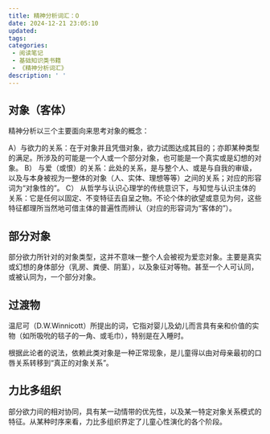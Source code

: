```yaml
---
title: 精神分析词汇：O
date: 2024-12-21 23:05:10
updated:
tags:
categories:
 - 阅读笔记
 - 基础知识类书籍
 - 《精神分析词汇》
description: ' '
---
```

## 对象（客体）

精神分析以三个主要面向来思考对象的概念：

A）与欲力的关系：在于对象并且凭借对象，欲力试图达成其目的；亦即某种类型的满足。所涉及的可能是一个人或一个部分对象，也可能是一个真实或是幻想的对象。
B） 与爱（或恨）的关系：此处的关系，是与整个人、或是与自我的审级，以及与本身被视为一整体的对象（人、实体、理想等等）之间的关系；对应的形容词为“对象性的”。
C） 从哲学与认识心理学的传统意识下，与知觉与认识主体的关系：它是任何以固定、不变特征去自呈之物。不论个体的欲望或意见为何，这些特征都理所当然地可借主体的普遍性而辨认（对应的形容词为“客体的”）。

## 部分对象

部分欲力所针对的对象类型，这并不意味一整个人会被视为爱恋对象。主要是真实或幻想的身体部分（乳房、粪便、阴茎），以及象征对等物。甚至一个人可认同，或被认同为，一个部分对象。

## 过渡物

温尼可（D.W.Winnicott）所提出的词，它指对婴儿及幼儿而言具有亲和价值的实物（如所吸吮的毯子的一角、或毛巾），特别是在入睡时。

根据此论者的说法，依赖此类对象是一种正常现象，是儿童得以由对母亲最初的口唇关系转移到“真正的对象关系”。

## 力比多组织

部分欲力间的相对协同，具有某一动情带的优先性，以及某一特定对象关系模式的特征。从某种时序来看，力比多组织界定了儿童心性演化的各个阶段。

